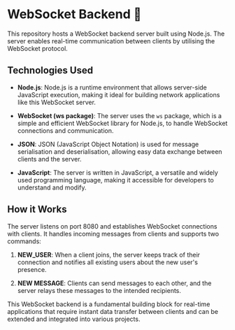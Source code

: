 # WebSocket Backend :speech_balloon: 

This repository hosts a WebSocket backend server built using Node.js. The server enables real-time communication between clients by utilising the WebSocket protocol.

## Technologies Used

- **Node.js**: Node.js is a runtime environment that allows server-side JavaScript execution, making it ideal for building network applications like this WebSocket server.

- **WebSocket (ws package)**: The server uses the `ws` package, which is a simple and efficient WebSocket library for Node.js, to handle WebSocket connections and communication.

- **JSON**: JSON (JavaScript Object Notation) is used for message serialisation and deserialisation, allowing easy data exchange between clients and the server.

- **JavaScript**: The server is written in JavaScript, a versatile and widely used programming language, making it accessible for developers to understand and modify.

## How it Works
The server listens on port 8080 and establishes WebSocket connections with clients. It handles incoming messages from clients and supports two commands:

1. **NEW_USER**: When a client joins, the server keeps track of their connection and notifies all existing users about the new user's presence.

2. **NEW MESSAGE**: Clients can send messages to each other, and the server relays these messages to the intended recipients.

This WebSocket backend is a fundamental building block for real-time applications that require instant data transfer between clients and can be extended and integrated into various projects.
